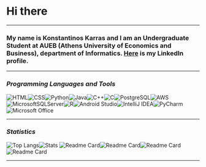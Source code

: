 # Hi there
- - -
### My name is Konstantinos Karras and I am an Undergraduate Student at AUEB (Athens University of Economics and Business), department of Informatics. [Here](https://www.linkedin.com/in/konstantinos-karras-3a420820a/) is my LinkedIn profile.
- - -
### **_Programming Languages and Tools_**

![HTML](https://img.shields.io/badge/html-%23E34F26.svg?style=for-the-badge&logo=html5&logoColor=white)![CSS](https://img.shields.io/badge/css-%231572B6.svg?style=for-the-badge&logo=css3&logoColor=white)![Python](https://img.shields.io/badge/python-3670A0?style=for-the-badge&logo=python&logoColor=ffdd54)![Java](https://img.shields.io/badge/java-%23ED8B00.svg?style=for-the-badge&logo=java&logoColor=white)![C++](https://img.shields.io/badge/c++-%2300599C.svg?style=for-the-badge&logo=c%2B%2B&logoColor=white)![C](https://img.shields.io/badge/c-%2300599C.svg?style=for-the-badge&logo=c&logoColor=white)![PostgreSQL](https://img.shields.io/badge/postgreSQL-%23316192.svg?style=for-the-badge&logo=postgresql&logoColor=white)![AWS](https://img.shields.io/badge/AWS-%23FF9900.svg?style=for-the-badge&logo=amazon-aws&logoColor=white)![MicrosoftSQLServer](https://img.shields.io/badge/Microsoft%20SQL%20Sever-CC2927?style=for-the-badge&logo=microsoft%20sql%20server&logoColor=white)![R](https://img.shields.io/badge/r-%23276DC3.svg?style=for-the-badge&logo=r&logoColor=white)![Android Studio](https://img.shields.io/badge/Android%20Studio-3DDC84.svg?style=for-the-badge&logo=android-studio&logoColor=white)![IntelliJ IDEA](https://img.shields.io/badge/IntelliJIDEA-000000.svg?style=for-the-badge&logo=intellij-idea&logoColor=white)![PyCharm](https://img.shields.io/badge/pycharm-143?style=for-the-badge&logo=pycharm&logoColor=white&color=black&labelColor=black)![Microsoft Office](https://img.shields.io/badge/Microsoft_Office-D83B01?style=for-the-badge&logo=microsoft-office&logoColor=white)
- - -
### **_Statistics_**

![Top Langs](https://github-readme-stats.vercel.app/api/top-langs/?username=KostasKarras&theme=midnight-purple)![Stats](https://github-readme-stats.vercel.app/api?username=KostasKarras&theme=midnight-purple)
![Readme Card](https://github-readme-stats.vercel.app/api/pin/?username=KostasKarras&theme=midnight-purple&repo=Pantomime)![Readme Card](https://github-readme-stats.vercel.app/api/pin/?username=KostasKarras&theme=midnight-purple&repo=Taboo)![Readme Card](https://github-readme-stats.vercel.app/api/pin/?username=KostasKarras&theme=midnight-purple&repo=Artificial-Intelligence)![Readme Card](https://github-readme-stats.vercel.app/api/pin/?username=KostasKarras&theme=midnight-purple&repo=Distributed-Systems-Android)
- - -
